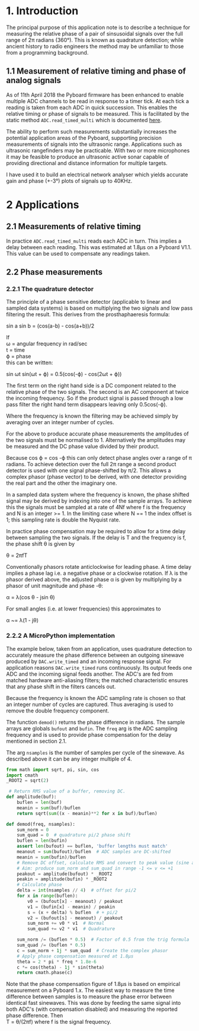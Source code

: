 # 1. Introduction

The principal purpose of this application note is to describe a technique for
measuring the relative phase of a pair of sinsusoidal signals over the full
range of 2π radians (360°). This is known as quadrature detection; while
ancient history to radio engineers the method may be unfamiliar to those from
a programming background.

## 1.1 Measurement of relative timing and phase of analog signals

As of 11th April 2018 the Pyboard firmware has been enhanced to enable multiple
ADC channels to be read in response to a timer tick. At each tick a reading is
taken from each ADC in quick succession. This enables the relative timing or
phase of signals to be measured. This is facilitated by the static method
`ADC.read_timed_multi` which is documented
[here](http://docs.micropython.org/en/latest/pyboard/library/pyb.ADC.html).

The ability to perform such measurements substantially increases the potential
application areas of the Pyboard, supporting precision measurements of signals
into the ultrasonic range. Applications such as ultrasonic rangefinders may be
practicable. With two or more microphones it may be feasible to produce an
ultrasonic active sonar capable of providing directional and distance
information for multiple targets.

I have used it to build an electrical network analyser which yields accurate
gain and phase (+-3°) plots of signals up to 40KHz.

# 2 Applications

## 2.1 Measurements of relative timing

In practice `ADC.read_timed_multi` reads each ADC in turn. This implies a delay
between each reading. This was estimated at 1.8μs on a Pyboard V1.1. This value
can be used to compensate any readings taken.

## 2.2 Phase measurements

### 2.2.1 The quadrature detector

The principle of a phase sensitive detector (applicable to linear and sampled
data systems) is based on multiplying the two signals and low pass filtering
the result. This derives from the prosthaphaeresis formula:

sin a sin b = (cos(a-b) - cos(a+b))/2

If  
ω = angular frequency in rad/sec  
t = time  
ϕ = phase  
this can be written:

sin ωt sin(ωt + ϕ) = 0.5(cos(-ϕ) - cos(2ωt + ϕ))  

The first term on the right hand side is a DC component related to the relative
phase of the two signals. The second is an AC component at twice the incoming
frequency. So if the product signal is passed through a low pass filter the
right hand term disappears leaving only 0.5cos(-ϕ).

Where the frequency is known the filtering may be achieved simply by averaging
over an integer number of cycles.

For the above to produce accurate phase measurements the amplitudes of the two
signals must be normalised to 1. Alternatively the amplitudes may be measured
and the DC phase value divided by their product.

Because cos ϕ = cos -ϕ this can only detect phase angles over a range of π
radians. To achieve detection over the full 2π range a second product detector
is used with one signal phase-shifted by π/2. This allows a complex phasor
(phase vector) to be derived, with one detector providing the real part and the
other the imaginary one.

In a sampled data system where the frequency is known, the phase shifted signal
may be derived by indexing into one of the sample arrays. To achieve this the
signals must be sampled at a rate of 4Nf where f is the frequency and N is an
integer >= 1. In the limiting case where N == 1 the index offset is 1; this
sampling rate is double the Nyquist rate.

In practice phase compensation may be required to allow for a time delay
between sampling the two signals. If the delay is T and the frequency is f, the
phase shift θ is given by

θ = 2πfT

Conventionally phasors rotate anticlockwise for leading phase. A time delay
implies a phase lag i.e. a negative phase or a clockwise rotation. If λ is the
phasor derived above, the adjusted phase α is given by multiplying by a phasor
of unit magnitude and phase -θ:

α = λ(cos θ - jsin θ)

For small angles (i.e. at lower frequencies) this approximates to

α ~= λ(1 - jθ)

### 2.2.2 A MicroPython implementation

The example below, taken from an application, uses quadrature detection to
accurately measure the phase difference between an outgoing sinewave produced
by `DAC.write_timed` and an incoming response signal. For application reasons
`DAC.write_timed` runs continuously. Its output feeds one ADC and the incoming
signal feeds another. The ADC's are fed from matched hardware anti-aliasing
filters; the matched characteristic ensures that any phase shift in the filters
cancels out.

Because the frequency is known the ADC sampling rate is chosen so that an
integer number of cycles are captured. Thus averaging is used to remove the
double frequency component.

The function `demod()` returns the phase difference in radians. The sample
arrays are globals `bufout` and `bufin`. The `freq` arg is the ADC sampling
frequency and is used to provide phase compensation for the delay mentioned in
section 2.1.

The arg `nsamples` is the number of samples per cycle of the sinewave. As
described above it can be any integer multiple of 4.

```python
from math import sqrt, pi, sin, cos
import cmath
_ROOT2 = sqrt(2)

 # Return RMS value of a buffer, removing DC.
def amplitude(buf):
    buflen = len(buf)
    meanin = sum(buf)/buflen
    return sqrt(sum((x - meanin)**2 for x in buf)/buflen)

def demod(freq, nsamples):
    sum_norm = 0
    sum_quad = 0  # quadrature pi/2 phase shift
    buflen = len(bufin)
    assert len(bufout) == buflen, 'buffer lengths must match'
    meanout = sum(bufout)/buflen  # ADC samples are DC-shifted
    meanin = sum(bufin)/buflen
    # Remove DC offset, calculate RMS and convert to peak value (sine assumption)
    # Aim: produce sum_norm and sum_quad in range -1 <= v <= +1
    peakout = amplitude(bufout) * _ROOT2
    peakin = amplitude(bufin) * _ROOT2
    # Calculate phase
    delta = int(nsamples // 4)  # offset for pi/2
    for x in range(buflen):
        v0 = (bufout[x] - meanout) / peakout
        v1 = (bufin[x] - meanin) / peakin
        s = (x + delta) % buflen  # + pi/2
        v2 = (bufout[s] - meanout) / peakout
        sum_norm += v0 * v1  # Normal
        sum_quad += v2 * v1  # Quadrature

    sum_norm /= (buflen * 0.5)  # Factor of 0.5 from the trig formula
    sum_quad /= (buflen * 0.5)
    c = sum_norm + 1j * sum_quad  # Create the complex phasor
    # Apply phase compensation measured at 1.8μs
    theta = 2 * pi * freq * 1.8e-6
    c *= cos(theta) - 1j * sin(theta)
    return cmath.phase(c)
```
Note that the phase compensation figure of 1.8μs is based on empirical
measurement on a Pyboard 1.x. The easiest way to measure the time difference
between samples is to measure the phase error between identical fast sinewaves.
This was done by feeding the same signal into both ADC's (with compensation
disabled) and measuring the reported phase difference. Then  
T = θ/(2πf) where f is the signal frequency.  
